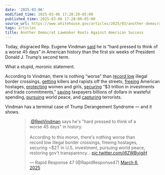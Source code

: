 ```yaml
---
date: '2025-03-06'
modified_time: 2025-03-06 17:28:20-05:00
published_time: 2025-03-06 17:28:00-05:00
source_url: https://www.whitehouse.gov/articles/2025/03/another-democrat-lawmaker-roots-against-american-success/
tags: articles
title: Another Democrat Lawmaker Roots Against American Success
---
```

 
Today, disgraced Rep. Eugene Vindman
[said](https://x.com/RapidResponse47/status/1897691211009229292) he is
“hard pressed to think of a worse 45 days” in American history than the
first six weeks of President Donald J. Trump’s second term.

What a stupid, moronic statement.

According to Vindman, there is nothing “worse” than [record
low](https://www.cbsnews.com/news/illegal-crossings-plunge-to-levels-not-seen-in-decades-amid-trump-crackdown/)
illegal border crossings,
[getting](https://www.whitehouse.gov/articles/2025/03/president-trump-is-removing-killers-rapists-and-drug-dealers-from-our-streets/)
killers and rapists off the streets,
[freeing](https://www.whitehouse.gov/articles/2025/03/president-trump-is-leading-with-peace-through-strength/#:~:text=President%20Trump%20secured,Trump%20to%2011.)
American hostages,
[protecting](https://www.foxnews.com/sports/ncaa-officially-bans-trans-athletes-from-womens-sports-1-day-after-trump-signs-executive-order)
women and girls,
[securing](https://www.dailysignal.com/2025/03/04/trump-3-trillion-investment-american-economy/)
“$3 trillion in investments and trade commitments,”
[saving](https://www.whitehouse.gov/articles/2025/03/president-trump-is-making-government-work-for-you-again/)
taxpayers billions of dollars in wasteful spending,
[pursuing](https://www.whitehouse.gov/articles/2025/03/president-trump-is-leading-with-peace-through-strength/)
world peace, and
[capturing](https://www.justice.gov/opa/pr/united-states-arrests-isis-k-attack-planner-role-killing-us-military-service-members-abbey)
terrorists.

Vindman has a terminal case of Trump Derangement Syndrome — and it
shows.

<figure
class="wp-block-embed aligncenter is-provider-twitter wp-block-embed-twitter">
<div class="wp-block-embed__wrapper">
<blockquote>
<p>.<a
href="https://twitter.com/RepVindman?ref_src=twsrc%5Etfw">@RepVindman</a>
says he's "hard pressed to think of a worse 45 days" in history.<br />
<br />
According to this moron, there's nothing worse than record low illegal
border crossings, freeing hostages, securing ~$2T in U.S. investment,
pursuing world peace, restoring gov't transparency… <a
href="https://t.co/i6ZWByigiH">pic.twitter.com/i6ZWByigiH</a></p>
<p>— Rapid Response 47 (@RapidResponse47) <a
href="https://twitter.com/RapidResponse47/status/1897691211009229292?ref_src=twsrc%5Etfw">March
6, 2025</a></p>
</blockquote>
</div>
</figure>
